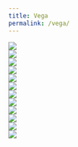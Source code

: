```yaml
---
title: Vega
permalink: /vega/
---
```




<img src="imgs/vega/1.jpg" /> <br/>
<img src="imgs/vega/2.png" /> <br/>
<img src="imgs/vega/3.png" /> <br/>
<img src="imgs/vega/4.png" /> <br/>
<img src="imgs/vega/5.png" /> <br/>
<img src="imgs/vega/6.png" /> <br/>
<img src="imgs/vega/7.png" /> <br/>
<img src="imgs/vega/8.png" /> <br/>
<img src="imgs/vega/9.jpg" /> <br/>
<img src="imgs/vega/10.png" /> <br/>
<img src="imgs/vega/11.jpg" /> <br/>
<img src="imgs/vega/12.png" />

